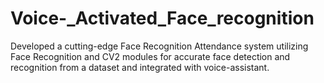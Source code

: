 # Voice-_Activated_Face_recognition
Developed a cutting-edge Face Recognition Attendance system utilizing Face Recognition and CV2 modules for accurate face detection and recognition from a dataset and integrated with voice-assistant. 
